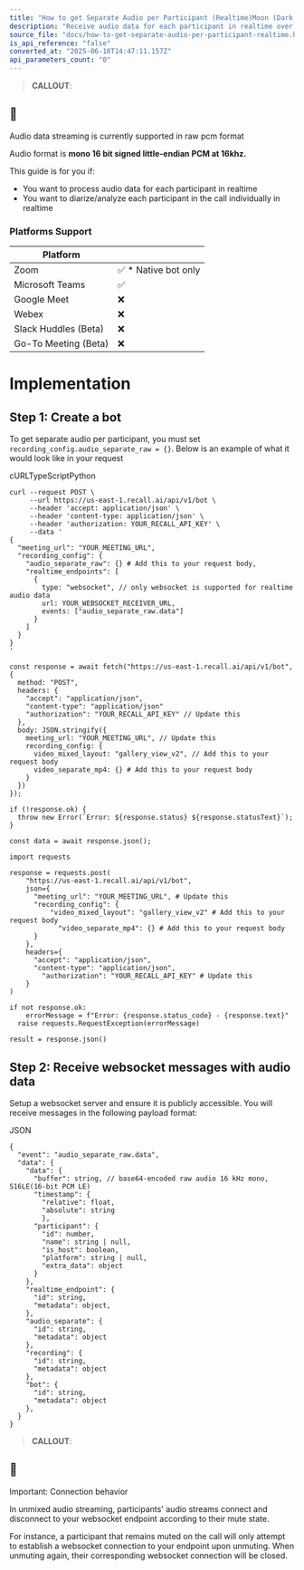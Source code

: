 ```yaml
---
title: "How to get Separate Audio per Participant (Realtime)Moon (Dark Mode)Sun (Light Mode)"
description: "Receive audio data for each participant in realtime over websocket"
source_file: "docs/how-to-get-separate-audio-per-participant-realtime.html"
is_api_reference: "false"
converted_at: "2025-06-10T14:47:11.157Z"
api_parameters_count: "0"
---
```

> **CALLOUT**:

## 📘

Audio data streaming is currently supported in raw pcm format

Audio format is **mono 16 bit signed little-endian PCM at 16khz.**

This guide is for you if:
- You want to process audio data for each participant in realtime
- You want to diarize/analyze each participant in the call individually in realtime

### Platforms Support

[](#platforms-support)

| Platform |  |
| --- | --- |
| Zoom | ✅ * Native bot only |
| Microsoft Teams | ✅ |
| Google Meet | ❌ |
| Webex | ❌ |
| Slack Huddles (Beta) | ❌ |
| Go-To Meeting (Beta) | ❌ |

# Implementation

[](#implementation)

## Step 1: Create a bot

[](#step-1-create-a-bot)

To get separate audio per participant, you must set `recording_config.audio_separate_raw = {}`. Below is an example of what it would look like in your request

cURLTypeScriptPython

```
curl --request POST \
     --url https://us-east-1.recall.ai/api/v1/bot \
     --header 'accept: application/json' \
     --header 'content-type: application/json' \
     --header 'authorization: YOUR_RECALL_API_KEY' \
     --data '
{
  "meeting_url": "YOUR_MEETING_URL",
  "recording_config": {
    "audio_separate_raw": {} # Add this to your request body,
    "realtime_endpoints": [
      {
      	type: "websocket", // only websocket is supported for realtime audio data
        url: YOUR_WEBSOCKET_RECEIVER_URL,
        events: ["audio_separate_raw.data"]
      }
    ]
  }
}
'

```

```
const response = await fetch("https://us-east-1.recall.ai/api/v1/bot", {
  method: "POST",
  headers: {
    "accept": "application/json",
    "content-type": "application/json"
    "authorization": "YOUR_RECALL_API_KEY" // Update this
  },
  body: JSON.stringify({
    meeting_url: "YOUR_MEETING_URL", // Update this
    recording_config: {
      video_mixed_layout: "gallery_view_v2", // Add this to your request body
      video_separate_mp4: {} # Add this to your request body
    }
  })
});

if (!response.ok) {
  throw new Error(`Error: ${response.status} ${response.statusText}`);
}

const data = await response.json();

```

```
import requests

response = requests.post(
    "https://us-east-1.recall.ai/api/v1/bot",
    json={
      "meeting_url": "YOUR_MEETING_URL", # Update this
      "recording_config": {
	      "video_mixed_layout": "gallery_view_v2" # Add this to your request body
		    "video_separate_mp4": {} # Add this to your request body
      }
    },
    headers={
      "accept": "application/json",
      "content-type": "application/json",
    	"authorization": "YOUR_RECALL_API_KEY" # Update this
    }
)

if not response.ok:
 	errorMessage = f"Error: {response.status_code} - {response.text}"
  raise requests.RequestException(errorMessage)

result = response.json()

```

## Step 2: Receive websocket messages with audio data

[](#step-2-receive-websocket-messages-with-audio-data)

Setup a websocket server and ensure it is publicly accessible. You will receive messages in the following payload format:

JSON

```
{
  "event": "audio_separate_raw.data",
  "data": {
    "data": {
      "buffer": string, // base64-encoded raw audio 16 kHz mono, S16LE(16-bit PCM LE)
      "timestamp": {
      	"relative": float,
        "absolute": string
    	},
      "participant": {
      	"id": number,
      	"name": string | null,
        "is_host": boolean,
        "platform": string | null,
        "extra_data": object
      }
    },
    "realtime_endpoint": {
      "id": string,
      "metadata": object,
    },
    "audio_separate": {
      "id": string,
      "metadata": object
    },
    "recording": {
      "id": string,
      "metadata": object
    },
    "bot": {
      "id": string,
      "metadata": object
    },
  }
}

```

> **CALLOUT**:

## 📘

Important: Connection behavior

In unmixed audio streaming, participants' audio streams connect and disconnect to your websocket endpoint according to their mute state.

For instance, a participant that remains muted on the call will only attempt to establish a websocket connection to your endpoint upon unmuting. When unmuting again, their corresponding websocket connection will be closed.

